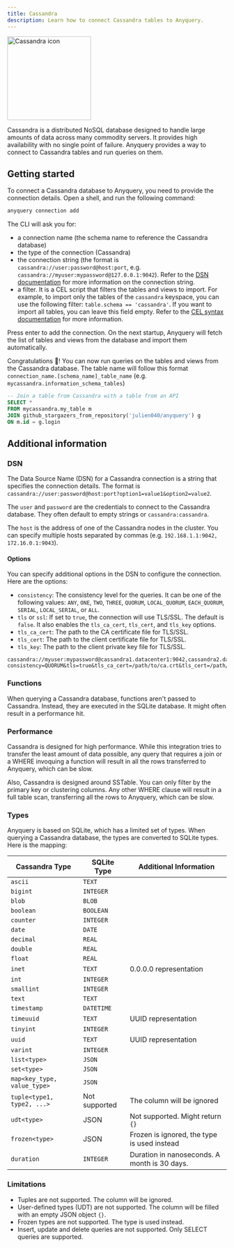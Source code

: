 ```yaml
---
title: Cassandra
description: Learn how to connect Cassandra tables to Anyquery.
---
```

<img src="/icons/cassandra.svg" alt="Cassandra icon" width="192" height="192">

Cassandra is a distributed NoSQL database designed to handle large amounts of data across many commodity servers. It provides high availability with no single point of failure. Anyquery provides a way to connect to Cassandra tables and run queries on them.

## Getting started

To connect a Cassandra database to Anyquery, you need to provide the connection details. Open a shell, and run the following command:

```bash
anyquery connection add
```

The CLI will ask you for:

- a connection name (the schema name to reference the Cassandra database)
- the type of the connection (Cassandra)
- the connection string (the format is `cassandra://user:password@host:port`, e.g. `cassandra://myuser:mypassword@127.0.0.1:9042`). Refer to the [DSN documentation](#dsn) for more information on the connection string.
- a filter. It is a CEL script that filters the tables and views to import. For example, to import only the tables of the `cassandra` keyspace, you can use the following filter: `table.schema == 'cassandra'`. If you want to import all tables, you can leave this field empty. Refer to the [CEL syntax documentation](cel-script) for more information.

Press enter to add the connection. On the next startup, Anyquery will fetch the list of tables and views from the database and import them automatically.

Congratulations 🎉! You can now run queries on the tables and views from the Cassandra database. The table name will follow this format `connection_name.[schema_name]_table_name` (e.g. `mycassandra.information_schema_tables`)

```sql
-- Join a table from Cassandra with a table from an API
SELECT * 
FROM mycassandra.my_table m
JOIN github_stargazers_from_repository('julien040/anyquery') g
ON m.id = g.login
```

## Additional information

### DSN

The Data Source Name (DSN) for a Cassandra connection is a string that specifies the connection details. The format is `cassandra://user:password@host:port?option1=value1&option2=value2`.

The `user` and `password` are the credentials to connect to the Cassandra database. They often default to empty strings or `cassandra:cassandra`.

The `host` is the address of one of the Cassandra nodes in the cluster. You can specify multiple hosts separated by commas (e.g. `192.168.1.1:9042, 172.16.0.1:9043`).

#### Options

You can specify additional options in the DSN to configure the connection. Here are the options:

- `consistency`: The consistency level for the queries. It can be one of the following values: `ANY`, `ONE`, `TWO`, `THREE`, `QUORUM`, `LOCAL_QUORUM`, `EACH_QUORUM`, `SERIAL`, `LOCAL_SERIAL`, or `ALL`.
- `tls` or `ssl`: If set to `true`, the connection will use TLS/SSL. The default is `false`. It also enables the `tls_ca_cert`, `tls_cert`, and `tls_key` options.
- `tls_ca_cert`: The path to the CA certificate file for TLS/SSL.
- `tls_cert`: The path to the client certificate file for TLS/SSL.
- `tls_key`: The path to the client private key file for TLS/SSL.

```url
cassandra://myuser:mypassword@cassandra1.datacenter1:9042,cassandra2.datacenter1:9042?consistency=QUORUM&tls=true&tls_ca_cert=/path/to/ca.crt&tls_cert=/path/to/client.crt&tls_key=/path/to/client.key
```

### Functions

When querying a Cassandra database, functions aren't passed to Cassandra. Instead, they are executed in the SQLite database. It might often result in a performance hit.

### Performance

Cassandra is designed for high performance. While this integration tries to transfer the least amount of data possible, any query that requires a join or a WHERE invoquing a function will result in all the rows transferred to Anyquery, which can be slow.

Also, Cassandra is designed around SSTable. You can only filter by the primary key or clustering columns. Any other WHERE clause will result in a full table scan, transferring all the rows to Anyquery, which can be slow.

### Types

Anyquery is based on SQLite, which has a limited set of types. When querying a Cassandra database, the types are converted to SQLite types. Here is the mapping:

| Cassandra Type              | SQLite Type   | Additional Information           |
| --------------------------- | ------------- | -------------------------------- |
| `ascii`                     | `TEXT`        |                                  |
| `bigint`                    | `INTEGER`     |                                  |
| `blob`                      | `BLOB`        |                                  |
| `boolean`                   | `BOOLEAN`     |                                  |
| `counter`                   | `INTEGER`     |                                  |
| `date`                      | `DATE`        |                                  |
| `decimal`                   | `REAL`        |                                  |
| `double`                    | `REAL`        |                                  |
| `float`                     | `REAL`        |                                  |
| `inet`                      | `TEXT`        | 0.0.0.0 representation           |
| `int`                       | `INTEGER`     |                                  |
| `smallint`                  | `INTEGER`     |                                  |
| `text`                      | `TEXT`        |                                  |
| `timestamp`                 | `DATETIME`    |                                  |
| `timeuuid`                  | `TEXT`        | UUID representation              |
| `tinyint`                   | `INTEGER`     |                                  |
| `uuid`                      | `TEXT`        | UUID representation              |
| `varint`                    | `INTEGER`     |                                  |
| `list<type>`                | `JSON`        |                                  |
| `set<type>`                 | `JSON`        |                                  |
| `map<key_type, value_type>` | `JSON`        |                                  |
| `tuple<type1, type2, ...>`  | Not supported | The column will be ignored       |
| `udt<type>`                 | JSON          | Not supported. Might return `{}` |
| `frozen<type>`              | JSON          | Frozen is ignored, the type is used instead |
| `duration`                  | `INTEGER`     | Duration in nanoseconds. A month is 30 days. |

### Limitations

- Tuples are not supported. The column will be ignored.
- User-defined types (UDT) are not supported. The column will be filled with an empty JSON object `{}`.
- Frozen types are not supported. The type is used instead.
- Insert, update and delete queries are not supported. Only SELECT queries are supported.
